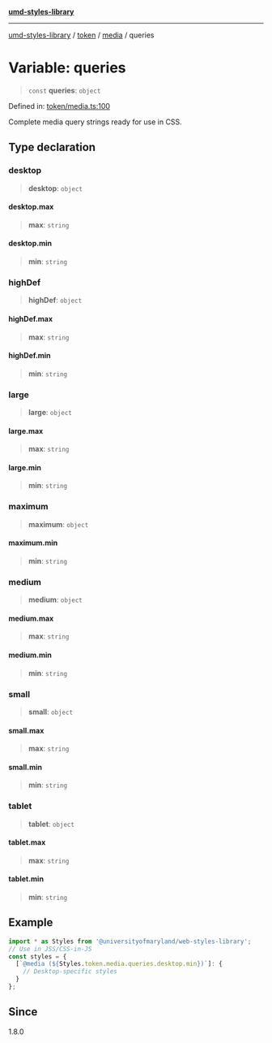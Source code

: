 [**umd-styles-library**](../../../../README.md)

***

[umd-styles-library](../../../../modules.md) / [token](../../../README.md) / [media](../README.md) / queries

# Variable: queries

> `const` **queries**: `object`

Defined in: [token/media.ts:100](https://github.com/UMD-Digital/design-system/blob/2d95010ba8e3e1595ebab66599330577b600c5fb/packages/styles/source/token/media.ts#L100)

Complete media query strings ready for use in CSS.

## Type declaration

### desktop

> **desktop**: `object`

#### desktop.max

> **max**: `string`

#### desktop.min

> **min**: `string`

### highDef

> **highDef**: `object`

#### highDef.max

> **max**: `string`

#### highDef.min

> **min**: `string`

### large

> **large**: `object`

#### large.max

> **max**: `string`

#### large.min

> **min**: `string`

### maximum

> **maximum**: `object`

#### maximum.min

> **min**: `string`

### medium

> **medium**: `object`

#### medium.max

> **max**: `string`

#### medium.min

> **min**: `string`

### small

> **small**: `object`

#### small.max

> **max**: `string`

#### small.min

> **min**: `string`

### tablet

> **tablet**: `object`

#### tablet.max

> **max**: `string`

#### tablet.min

> **min**: `string`

## Example

```typescript
import * as Styles from '@universityofmaryland/web-styles-library';
// Use in JSS/CSS-in-JS
const styles = {
  [`@media (${Styles.token.media.queries.desktop.min})`]: {
    // Desktop-specific styles
  }
};
```

## Since

1.8.0
